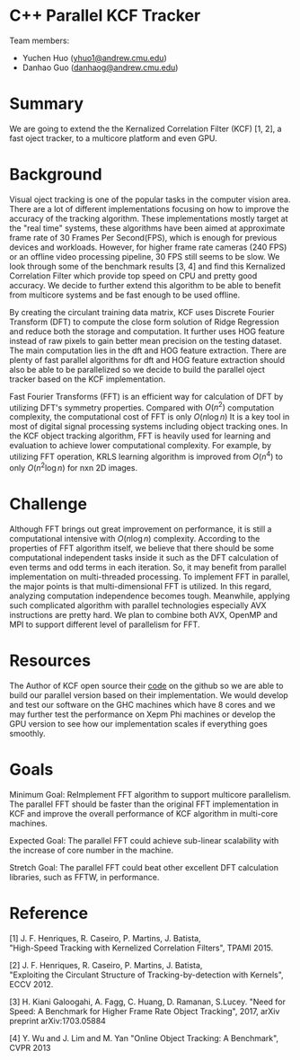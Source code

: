# C++ Parallel KCF Tracker
Team members:
- Yuchen Huo (<yhuo1@andrew.cmu.edu>)
- Danhao Guo (<danhaog@andrew.cmu.edu>)

# Summary
We are going to extend the the Kernalized Correlation Filter (KCF) [1, 2], a fast oject tracker, to a multicore platform and even GPU.

# Background
Visual oject tracking is one of the popular tasks in the computer vision area. There are a lot of different implementations focusing on how to improve the accuracy of the tracking algorithm. These implementations mostly target at the "real time" systems, these algorithms have been aimed at approximate frame rate of 30 Frames Per Second(FPS), which is enough for previous devices and workloads. However, for higher frame rate cameras (240 FPS) or an offline video processing pipeline, 30 FPS still seems to be slow. We look through some of the benchmark results [3, 4] and find this Kernalized Correlation Filter which provide top speed on CPU and pretty good accuracy. We decide to further extend this algorithm to be able to benefit from multicore systems and be fast enough to be used offline.

By creating the circulant training data matrix, KCF uses Discrete Fourier Transform (DFT) to compute the close form solution of Ridge Regression and reduce both the storage and computation. It further uses HOG feature instead of raw pixels to gain better mean precision on the testing dataset. The main computation lies in the dft and HOG feature extraction. There are plenty of fast parallel algorithms for dft and HOG feature extraction should also be able to be parallelized so we decide to build the parallel oject tracker based on the KCF implementation. 

Fast Fourier Transforms (FFT) is an efficient way for calculation of DFT by utilizing DFT's symmetry properties. Compared with $O(n^2)$ computation complexity, the computational cost of FFT is only $O(n\log{n})$ It is a key tool in most of digital signal processing systems including object tracking ones. In the KCF object tracking algorithm, FFT is heavily used for learning and evaluation to achieve lower computational complexity. For example, by utilizing FFT operation, KRLS learning algorithm is improved from $O(n^4)$ to only $O(n^2\log{n})$ for nxn 2D images.

# Challenge
Although FFT brings out great improvement on performance, it is still a computational intensive with $O(n\log{n})$ complexity. According to the properties of FFT algorithm itself, we believe that there should be some computational independent tasks inside it such as the DFT calculation of even terms and odd terms in each iteration. So, it may benefit from parallel implementation on multi-threaded processing. To implement FFT in parallel, the major points is that multi-dimensional FFT is utilized. In this regard, analyzing computation independence becomes tough. Meanwhile, applying such complicated algorithm with parallel technologies especially AVX instructions are pretty hard. We plan to combine both AVX, OpenMP and MPI to support different level of parallelism for FFT.

# Resources
The Author of KCF open source their [code](https://github.com/joaofaro/KCFcpp) on the github so we are able to build our parallel version based on their implementation. We would develop and test our software on the GHC machines which have 8 cores and we may further test the performance on Xepm Phi machines or develop the GPU version to see how our implementation scales if everything goes smoothly.

# Goals
Minimum Goal: ReImplement FFT algorithm to support multicore parallelism. The parallel FFT should be faster than the original FFT implementation in KCF and improve the overall performance of KCF algorithm in multi-core machines.

Expected Goal: The parallel FFT could achieve sub-linear scalability with the increase of core number in the machine. 

Stretch Goal: The parallel FFT could beat other excellent DFT calculation libraries, such as FFTW, in performance.

# Reference

[1] J. F. Henriques, R. Caseiro, P. Martins, J. Batista,   
"High-Speed Tracking with Kernelized Correlation Filters", TPAMI 2015.

[2] J. F. Henriques, R. Caseiro, P. Martins, J. Batista,   
"Exploiting the Circulant Structure of Tracking-by-detection with Kernels", ECCV 2012.

[3] H. Kiani Galoogahi, A. Fagg, C. Huang, D. Ramanan, S.Lucey.
"Need for Speed: A Benchmark for Higher Frame Rate Object Tracking", 2017, arXiv preprint arXiv:1703.05884

[4] Y. Wu and J. Lim and M. Yan
"Online Object Tracking: A Benchmark", CVPR 2013

